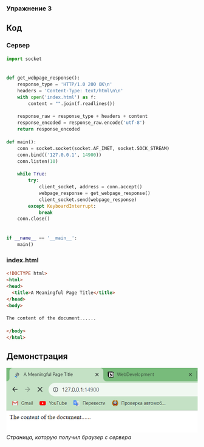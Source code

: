 ### Упражнение 3

## Код

### Сервер 
```python
import socket


def get_webpage_response():
    response_type = 'HTTP/1.0 200 OK\n'
    headers = 'Content-Type: text/html\n\n'
    with open('index.html') as f:
        content = "".join(f.readlines())

    response_raw = response_type + headers + content
    response_encoded = response_raw.encode('utf-8')
    return response_encoded

def main():
    conn = socket.socket(socket.AF_INET, socket.SOCK_STREAM)
    conn.bind(('127.0.0.1', 14900))
    conn.listen(10)

    while True:
        try:
            client_socket, address = conn.accept()
            webpage_response = get_webpage_response()
            client_socket.send(webpage_response)
        except KeyboardInterrupt:
            break
    conn.close()


if __name__ == '__main__':
    main()
```
### index.html
```html
<!DOCTYPE html>
<html>
<head>
  <title>A Meaningful Page Title</title>
</head>
<body>

The content of the document......

</body>
</html>
```

## Демонстрация

![Страница](img/ex3.PNG)
*Страница, которую получил браузер с сервера*